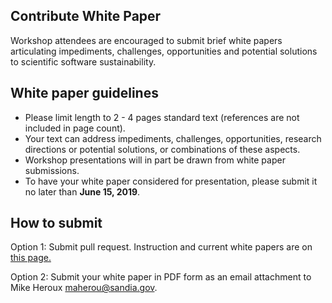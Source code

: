 ## Contribute White Paper

Workshop attendees are encouraged to submit brief white papers articulating impediments, challenges, opportunities and potential solutions to scientific software sustainability.

## White paper guidelines
- Please limit length to 2 - 4 pages standard text (references are not included in page count).
- Your text can address impediments, challenges, opportunities, research directions or potential solutions, or combinations of these aspects.
- Workshop presentations will in part be drawn from white paper submissions.
- To have your white paper considered for presentation, please submit it no later than **June 15, 2019**.

## How to submit
Option 1: Submit pull request. Instruction and current white papers are on [this page.](https://collegeville.github.io/CW3S19/WorkshopResources/WhitePapers/WhitePaperList.html)

Option 2: Submit your white paper in PDF form as an email attachment to Mike Heroux <maherou@sandia.gov>.
